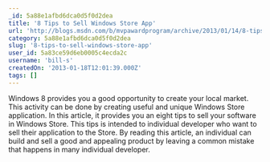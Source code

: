 ```yaml
---
_id: 5a88e1afbd6dca0d5f0d2dea
title: '8 Tips to Sell Windows Store App'
url: 'http://blogs.msdn.com/b/mvpawardprogram/archive/2013/01/14/8-tips-to-sell-windows-store-app.aspx'
category: 5a88e1afbd6dca0d5f0d2dea
slug: '8-tips-to-sell-windows-store-app'
user_id: 5a83ce59d6eb0005c4ecda2c
username: 'bill-s'
createdOn: '2013-01-18T12:01:39.000Z'
tags: []
---
```


Windows 8 provides you a good opportunity to create your local market. This activity can be done by creating useful and unique Windows Store application. In this article, it provides you an eight tips to sell your software in Windows Store. This tips is intended to individual developer who want to sell their application to the Store. By reading this article, an individual can build and sell a good and appealing product by leaving a common mistake that happens in many individual developer.
